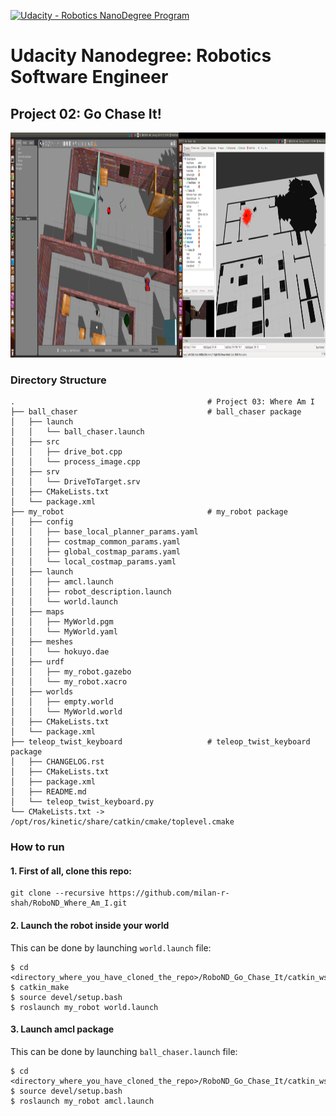 [![Udacity - Robotics NanoDegree Program](https://s3-us-west-1.amazonaws.com/udacity-robotics/Extra+Images/RoboND_flag.png)](https://www.udacity.com/robotics)

# Udacity Nanodegree: Robotics Software Engineer

## Project 02: Go Chase It!

<p align="center">
    <img src="./docs/Pics/amcl_localization.png" width="1200" height="360" title="Go Chase It!" >
</p>

### Directory Structure

```
.                                           # Project 03: Where Am I
├── ball_chaser                             # ball_chaser package
│   ├── launch
│   │   └── ball_chaser.launch
│   ├── src
│   │   ├── drive_bot.cpp
│   │   └── process_image.cpp
│   ├── srv
│   │   └── DriveToTarget.srv
│   ├── CMakeLists.txt
│   └── package.xml
├── my_robot                                # my_robot package
│   ├── config
│   │   ├── base_local_planner_params.yaml  
│   │   ├── costmap_common_params.yaml
│   │   ├── global_costmap_params.yaml
│   │   └── local_costmap_params.yaml
│   ├── launch
│   │   ├── amcl.launch
│   │   ├── robot_description.launch
│   │   └── world.launch
│   ├── maps
│   │   ├── MyWorld.pgm
│   │   └── MyWorld.yaml
│   ├── meshes
│   │   └── hokuyo.dae
│   ├── urdf
│   │   ├── my_robot.gazebo
│   │   └── my_robot.xacro
│   ├── worlds
│   │   ├── empty.world
│   │   └── MyWorld.world
│   ├── CMakeLists.txt
│   └── package.xml
├── teleop_twist_keyboard                   # teleop_twist_keyboard package
│   ├── CHANGELOG.rst
│   ├── CMakeLists.txt
│   ├── package.xml
│   ├── README.md
│   └── teleop_twist_keyboard.py
└── CMakeLists.txt -> /opt/ros/kinetic/share/catkin/cmake/toplevel.cmake
```

### How to run

#### 1. First of all, clone this repo:
```
git clone --recursive https://github.com/milan-r-shah/RoboND_Where_Am_I.git
```

#### 2. Launch the robot inside your world
This can be done by launching ```world.launch``` file:
```
$ cd <directory_where_you_have_cloned_the_repo>/RoboND_Go_Chase_It/catkin_ws/
$ catkin_make
$ source devel/setup.bash
$ roslaunch my_robot world.launch
```

#### 3. Launch amcl package
This can be done by launching ```ball_chaser.launch``` file:
```
$ cd <directory_where_you_have_cloned_the_repo>/RoboND_Go_Chase_It/catkin_ws/
$ source devel/setup.bash
$ roslaunch my_robot amcl.launch
```